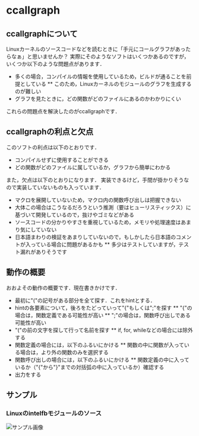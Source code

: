# ccallgraph

## ccallgraphについて

Linuxカーネルのソースコードなどを読むときに「手元にコールグラフがあったらなぁ」と思いませんか？
実際にそのようなソフトはいくつかあるのですが，いくつか以下のような問題点があります．

* 多くの場合，コンパイルの情報を使用しているため，ビルドが通ることを前提としている
** このため，Linuxカーネルのモジュールのグラフを生成するのが難しい
* グラフを見たときに，どの関数がどのファイルにあるのかわかりにくい

これらの問題点を解決したのがccallgraphです．

## ccallgraphの利点と欠点

このソフトの利点は以下のとおりです．

* コンパイルせずに使用することができる
* どの関数がどのファイルに属しているか，グラフから簡単にわかる

また，欠点は以下のとおりになります．
実装できるけど，手間が掛かりそうなので実装していないものも入っています．

* マクロを展開していないため，マクロ内の関数呼び出しは把握できない
* 大体この場合はこうなるだろうという推測（要はヒューリスティックス）に基づいて開発しているので，抜けやゴミなどがある
* ソースコードの分かりやすさを重視しているため，メモリや処理速度はあまり気にしていない
* 日本語まわりの検証をあまりしていないので，もしかしたら日本語のコメントが入っている場合に問題があるかも
** 多少はテストしていますが，テスト漏れがありそうです

## 動作の概要

おおよその動作の概要です．現在書きかけです．

* 最初に"("の記号がある部分を全て探す．これをhintとする．
* hintの各要素について，後ろをたどっていって"{"もしくは";"を探す
** "{"の場合は，関数定義である可能性が高い
** ";"の場合は，関数呼び出しである可能性が高い
* "("の前の文字を探して行って名前を探す
** if, for, whileなどの場合には除外する
* 関数定義の場合には，以下のふるいにかける
** 関数の中に関数が入っている場合は，より外の関数のみを選択する
* 関数呼び出しの場合には，以下のふるいにかける
** 関数定義の中に入っているか（"{"から"}"までの対括弧の中に入っているか）確認する
* 出力をする

## サンプル

### Linuxのintelfbモジュールのソース

![サンプル画像](https://github.com/yasuharu/ccallgraph/blob/master/res/sample.png)

